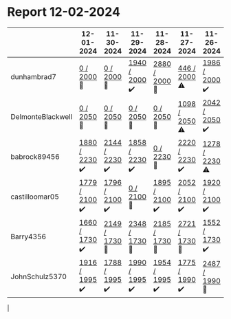 # Report 12-02-2024
| | 12-01-2024 | 11-30-2024 | 11-29-2024 | 11-28-2024 | 11-27-2024 | 11-26-2024 | 11-25-2024 |
| --- | --- | --- | --- | --- | --- | --- | --- |
| dunhambrad7 | [0 / 2000](https://www.myfitnesspal.com/food/diary/dunhambrad7?date=2024-12-01) :no_entry_sign: | [0 / 2000](https://www.myfitnesspal.com/food/diary/dunhambrad7?date=2024-11-30) :no_entry_sign: | [1940 / 2000](https://www.myfitnesspal.com/food/diary/dunhambrad7?date=2024-11-29) :heavy_check_mark: | [2880 / 2000](https://www.myfitnesspal.com/food/diary/dunhambrad7?date=2024-11-28) :no_entry_sign: | [446 / 2000](https://www.myfitnesspal.com/food/diary/dunhambrad7?date=2024-11-27) :warning: | [1986 / 2000](https://www.myfitnesspal.com/food/diary/dunhambrad7?date=2024-11-26) :heavy_check_mark: | [2154 / 2000](https://www.myfitnesspal.com/food/diary/dunhambrad7?date=2024-11-25) :no_entry_sign: |
| DelmonteBlackwell | [0 / 2050](https://www.myfitnesspal.com/food/diary/DelmonteBlackwell?date=2024-12-01) :no_entry_sign: | [0 / 2050](https://www.myfitnesspal.com/food/diary/DelmonteBlackwell?date=2024-11-30) :no_entry_sign: | [0 / 2050](https://www.myfitnesspal.com/food/diary/DelmonteBlackwell?date=2024-11-29) :no_entry_sign: | [0 / 2050](https://www.myfitnesspal.com/food/diary/DelmonteBlackwell?date=2024-11-28) :no_entry_sign: | [1098 / 2050](https://www.myfitnesspal.com/food/diary/DelmonteBlackwell?date=2024-11-27) :warning: | [2042 / 2050](https://www.myfitnesspal.com/food/diary/DelmonteBlackwell?date=2024-11-26) :heavy_check_mark: | [2018 / 2050](https://www.myfitnesspal.com/food/diary/DelmonteBlackwell?date=2024-11-25) :heavy_check_mark: |
| babrock89456 | [1880 / 2230](https://www.myfitnesspal.com/food/diary/babrock89456?date=2024-12-01) :heavy_check_mark: | [2144 / 2230](https://www.myfitnesspal.com/food/diary/babrock89456?date=2024-11-30) :heavy_check_mark: | [1858 / 2230](https://www.myfitnesspal.com/food/diary/babrock89456?date=2024-11-29) :heavy_check_mark: | [0 / 2230](https://www.myfitnesspal.com/food/diary/babrock89456?date=2024-11-28) :no_entry_sign: | [2220 / 2230](https://www.myfitnesspal.com/food/diary/babrock89456?date=2024-11-27) :heavy_check_mark: | [1278 / 2230](https://www.myfitnesspal.com/food/diary/babrock89456?date=2024-11-26) :warning: | [1661 / 2230](https://www.myfitnesspal.com/food/diary/babrock89456?date=2024-11-25) :warning: |
| castilloomar05 | [1779 / 2100](https://www.myfitnesspal.com/food/diary/castilloomar05?date=2024-12-01) :heavy_check_mark: | [1796 / 2100](https://www.myfitnesspal.com/food/diary/castilloomar05?date=2024-11-30) :heavy_check_mark: | [0 / 2100](https://www.myfitnesspal.com/food/diary/castilloomar05?date=2024-11-29) :no_entry_sign: | [1895 / 2100](https://www.myfitnesspal.com/food/diary/castilloomar05?date=2024-11-28) :heavy_check_mark: | [2052 / 2100](https://www.myfitnesspal.com/food/diary/castilloomar05?date=2024-11-27) :heavy_check_mark: | [1920 / 2100](https://www.myfitnesspal.com/food/diary/castilloomar05?date=2024-11-26) :heavy_check_mark: | [2044 / 2100](https://www.myfitnesspal.com/food/diary/castilloomar05?date=2024-11-25) :heavy_check_mark: |
| Barry4356 | [1660 / 1730](https://www.myfitnesspal.com/food/diary/Barry4356?date=2024-12-01) :heavy_check_mark: | [2149 / 1730](https://www.myfitnesspal.com/food/diary/Barry4356?date=2024-11-30) :no_entry_sign: | [2348 / 1730](https://www.myfitnesspal.com/food/diary/Barry4356?date=2024-11-29) :no_entry_sign: | [2185 / 1730](https://www.myfitnesspal.com/food/diary/Barry4356?date=2024-11-28) :no_entry_sign: | [2721 / 1730](https://www.myfitnesspal.com/food/diary/Barry4356?date=2024-11-27) :no_entry_sign: | [1552 / 1730](https://www.myfitnesspal.com/food/diary/Barry4356?date=2024-11-26) :heavy_check_mark: | [1640 / 1730](https://www.myfitnesspal.com/food/diary/Barry4356?date=2024-11-25) :heavy_check_mark: |
| JohnSchulz5370 | [1916 / 1995](https://www.myfitnesspal.com/food/diary/JohnSchulz5370?date=2024-12-01) :heavy_check_mark: | [1788 / 1995](https://www.myfitnesspal.com/food/diary/JohnSchulz5370?date=2024-11-30) :heavy_check_mark: | [1990 / 1995](https://www.myfitnesspal.com/food/diary/JohnSchulz5370?date=2024-11-29) :heavy_check_mark: | [1954 / 1995](https://www.myfitnesspal.com/food/diary/JohnSchulz5370?date=2024-11-28) :heavy_check_mark: | [1775 / 1990](https://www.myfitnesspal.com/food/diary/JohnSchulz5370?date=2024-11-27) :heavy_check_mark: | [2487 / 1990](https://www.myfitnesspal.com/food/diary/JohnSchulz5370?date=2024-11-26) :no_entry_sign: | [1731 / 1749](https://www.myfitnesspal.com/food/diary/JohnSchulz5370?date=2024-11-25) :heavy_check_mark: |
|